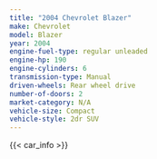 ```yaml
---
title: "2004 Chevrolet Blazer"
make: Chevrolet
model: Blazer
year: 2004
engine-fuel-type: regular unleaded
engine-hp: 190
engine-cylinders: 6
transmission-type: Manual
driven-wheels: Rear wheel drive
number-of-doors: 2
market-category: N/A
vehicle-size: Compact
vehicle-style: 2dr SUV
---
```


{{< car_info >}}

